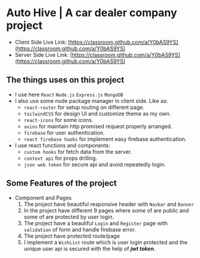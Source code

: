 # Auto Hive | A car dealer company project

- Client Side Live Link: [https://classroom.github.com/a/Y0bAS9YS](https://classroom.github.com/a/Y0bAS9YS)
- Server Side Live Link: [https://classroom.github.com/a/Y0bAS9YS](https://classroom.github.com/a/Y0bAS9YS)


## The things uses on this project

- I use here `React` `Node.js` `Express.js` `MongoDB`
- I also use some node package manager in client side. Like as:
    - `react-router` for setup routing on different page.
    - `tailwindCSS` for design UI and customize theme as my own.
    - `react-icons` for some icons.
    - `axios` for maintain http promised request properly arranged.
    - `firebase` for user authentication.
    - `react firebase hooks` for implement easy firebase authentication.
- I use react functions and components:
    - `custom hooks` for fetch data from the server.
    - `context api` for props drilling.
    - `json web token` for secure api and avoid repeatedly login.


## Some Features of the project

- Component and Pages
    1. The project have beautiful responsive header with `Navbar` and `Banner`
    2. In the project have different 9 pages where some of are public and some of are protected by user login.
    3. The project have a beautiful `Login` and `Register` page with `validation` of form and handle firebase error.
    4. The project have protected route/page
    5. I implement a `WishList` route which is user login protected and the unique user api is secured with the help of ***jwt token***.